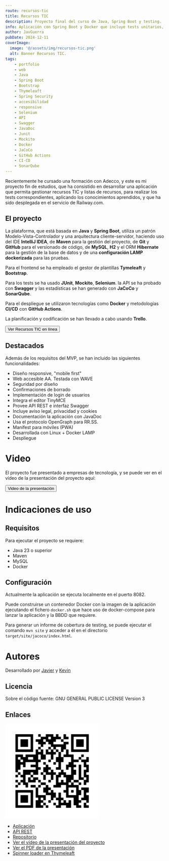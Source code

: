 ```yaml
---
route: recursos-tic
title: Recursos TIC
description: Proyecto final del curso de Java, Spring Boot y testing.
info: Aplicación con Spring Boot y Docker que incluye tests unitarios, de integración y funcionales con JUnit, Mockito, Selenium y la API con Swagger
author: JavGuerra
pubDate: 2024-12-11
coverImage:
  image: '@/assets/img/recursos-tic.png'
  alt: Banner Recursos TIC.
tags: 
    - portfolio
    - web
    - Java
    - Spring Boot
    - Bootstrap
    - Thymeleaft
    - Spring Security
    - accesibilidad
    - responsive
    - Selenium
    - API
    - Swagger
    - JavaDoc
    - Junit
    - Mockito
    - Docker
    - JaCoCo
    - GitHub Actions
    - CI-CD
    - SonarQube
---
```


Recientemente he cursado una formación con Adecco, y este es mi proyecto fin de estudios, que ha consistido en desarrollar una aplicación que permita gestionar recursos TIC y listas de recursos, para realizar los tests correspondientes, aplicando los conocimientos aprendidos, y que ha sido desplegada en el servicio de Railway.com.

## El proyecto

La plataforma, que está basada en **Java** y **Spring Boot**, utiliza un patrón Modelo-Vista-Controlador y una arquitectura cliente-servidor, haciendo uso del IDE **IntelliJ IDEA**, de **Maven** para la gestión del proyecto, de **Git** y **GitHub** para el versionado de código, de **MySQL**, **H2** y el ORM **Hibernate** para la gestión de la base de datos y de una **configuración LAMP dockerizada** para las pruebas.

Para el frontend se ha empleado el gestor de plantillas **Tymeleaft** y **Bootstrap**.

Para los tests se ha usado **JUnit**, **Mockito**, **Selenium**. la API se ha probado con **Swagger** y las estadísticas se han generado con **JaCoCo** y **SonarQube**.

Para el despliegue se utilizaron tecnologías como **Docker** y metodologías **CI/CD** con **GitHub Actions**.

La planificación y codificación se han llevado a cabo usando **Trello**.

[<button>Ver Recursos TIC en línea</button>](https://recursos-tic.up.railway.app)

## Destacados

Además de los requisitos del MVP, se han incluido las siguientes funcionalidades:

- Diseño responsive, "mobile first"
- Web accesible AA. Testada con WAVE
- Seguridad por diseño
- Confirmaciones de borrado
- Implementación de login de usuarios
- Integra el editor TinyMCE
- Provee API REST e interfaz Swagger
- Incluye aviso legal, privacidad y cookies
- Documentación la aplicación con JavaDoc
- Usa el protocolo OpenGraph para RR.SS.
- Manifest para móviles (PWA)
- Desarrollada con Linux + Docker LAMP
- Despliegue

# Video

El proyecto fue presentado a empresas de tecnología, y se puede ver en el vídeo de la presentación del proyecto aquí:

[<button>Video de la presentación</button>](https://youtu.be/d_SeaUuKrMg)

# Indicaciones de uso

## Requisitos

Para ejecutar el proyecto se requiere:

- Java 23 o superior
- Maven
- MySQL
- Docker

## Configuración

Actualmente la aplicación se ejecuta localmente en el puerto 8082.

Puede construirse un contenedor Docker con la imagen de la aplicación ejecutando el fichero `docker.sh` que hace uso de docker-compose para lanzar la aplicación y la BBDD que requiere.

Para generar un informe de cobertura de testing, se puede ejecutar el comando `mvn site` y acceder a él en el directorio `target/site/jacoco/index.html`.

# Autores

Desarrollado por [Javier](https://github.com/JavGuerra) y [Kevin](https://github.com/kevinzamoraa)


## Licencia

Sobre el código fuente: GNU GENERAL PUBLIC LICENSE Version 3

## Enlaces

![QR enlace a la Aplicación](https://raw.githubusercontent.com/JavGuerra/recursos-tic-testing/refs/heads/main/src/main/resources/static/img/qr.svg)

- [Aplicación](https://recursos-tic.up.railway.app)  
- [API REST](https://recursos-tic.up.railway.app/swagger-ui/index.html)  
- [Repositorio](https://github.com/JavGuerra/recursos-tic-testing)  
- [Ver el vídeo de la presentación del proyecto](https://youtu.be/d_SeaUuKrMg)  
- [Ver el PDF de la presentación](https://recursos-tic.up.railway.app/doc/presentacion-recursos_tic.pdf)  
- [Spinner loader en Thymeleaft](https://javguerra.github.io/blog/loader-thymeleaft/)  
